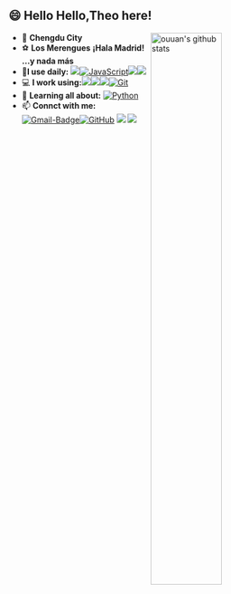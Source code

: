 ## 😄 **Hello Hello,Theo here!**



<img align="right" alt="ouuan's github stats" width="50%" src="https://github-readme-stats.vercel.app/api?username=Theoshen&show_icons=true">

-  📍  **Chengdu City**
- ⚽ **Los Merengues** **¡Hala Madrid! ...y nada más** 
- 🚀**I use daily:** [![](https://img.shields.io/badge/Java-grey?color=007396&logo=java)](https://img.shields.io/badge/Java-grey?color=007396&logo=java)[![JavaScript](https://camo.githubusercontent.com/b85dffbd82a08945f5f2833e3a5e958ec894d31cd58ccc6192efe16957c5a5f2/68747470733a2f2f696d672e736869656c64732e696f2f62616467652f2d4a6176615363726970742d626c61636b3f7374796c653d706c6173746963266c6f676f3d6a617661736372697074)](https://camo.githubusercontent.com/b85dffbd82a08945f5f2833e3a5e958ec894d31cd58ccc6192efe16957c5a5f2/68747470733a2f2f696d672e736869656c64732e696f2f62616467652f2d4a6176615363726970742d626c61636b3f7374796c653d706c6173746963266c6f676f3d6a617661736372697074)[![](https://img.shields.io/badge/MySQL-grey?color=4479A1&logo=mysql&logoColor=white)](https://img.shields.io/badge/MySQL-grey?color=4479A1&logo=mysql&logoColor=white)[![](https://img.shields.io/badge/Oracle-grey?color=F80000&logo=oracle)](https://img.shields.io/badge/Oracle-grey?color=F80000&logo=oracle)
- 💻 **I work using:**[![](https://img.shields.io/badge/Vue.js-grey?color=4FC08D&logo=vuetify)](https://img.shields.io/badge/Vue.js-grey?color=4FC08D&logo=vuetify)[![](https://img.shields.io/badge/Webstorm-grey?color=01CDD8&logo=webstorm)](https://img.shields.io/badge/Webstorm-grey?color=01CDD8&logo=webstorm)[![](https://img.shields.io/badge/IntellijIdea-grey?color=FE315C&logo=intellij-idea)](https://img.shields.io/badge/IntellijIdea-grey?color=FE315C&logo=intellij-idea)[![Git](https://camo.githubusercontent.com/ef8e66167a75bde2cd8212d194ee612fd443bb831c5257591c081df4e9d8759e/68747470733a2f2f696d672e736869656c64732e696f2f62616467652f2d4769742d626c61636b3f7374796c653d706c6173746963266c6f676f3d676974)](https://camo.githubusercontent.com/ef8e66167a75bde2cd8212d194ee612fd443bb831c5257591c081df4e9d8759e/68747470733a2f2f696d672e736869656c64732e696f2f62616467652f2d4769742d626c61636b3f7374796c653d706c6173746963266c6f676f3d676974) 
-  📕 **Learning all about:** [![Python](https://camo.githubusercontent.com/be7e031ad3e9583082c92bf654cbb7a80dd0a41d3318ef04048800115bdf04e0/68747470733a2f2f696d672e736869656c64732e696f2f62616467652f2d507974686f6e2d3866636664313f7374796c653d706c6173746963266c6f676f3d507974686f6e)](https://camo.githubusercontent.com/be7e031ad3e9583082c92bf654cbb7a80dd0a41d3318ef04048800115bdf04e0/68747470733a2f2f696d672e736869656c64732e696f2f62616467652f2d507974686f6e2d3866636664313f7374796c653d706c6173746963266c6f676f3d507974686f6e) 
- 📫 **Connct with me:** [![Gmail-Badge](https://img.shields.io/badge/theoshen@foxmail.com-grey?logoColor=white&logo=Gmail&color=ef7a82)](mailto:theoshen@foxmail.com)[![GitHub](https://camo.githubusercontent.com/90a2f2eef5a9a6b15801e0b5b3c63f0a05ff51272a2a65ba3a0e337e89f9cb4d/68747470733a2f2f696d672e736869656c64732e696f2f62616467652f2d4769744875622d3138313731373f7374796c653d706c6173746963266c6f676f3d676974687562)](https://github.com/Theoshen?tab=overview&from=2020-11-01&to=2020-11-30) [![](https://img.shields.io/badge/@theo7n15-E4405F?color=E4405F&logo=Instagram&logoColor=white)](https://blog.fiteen.top) [![](https://img.shields.io/badge/@网友小谌-grey?color=00A1D6&logo=Bilibili&logoColor=white)](https://m.bilibili.com/space?from=headline)

